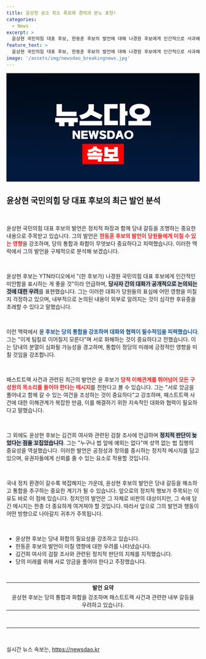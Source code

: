 ```yaml
---
title: 윤상현 공소 취소 폭로에 경악과 분노 표현!
categories:
  - News
excerpt: >
  윤상현 국민의힘 대표 후보, 한동훈 후보의 발언에 대해 나경원 후보에게 인간적으로 사과해야라며 당내 우려를 언급. 전당대회가 가져올 후유증과 연대 가능성에 대해 경고했다. 과연 이들의 갈등이 어떤 전개로 이어질까?
feature_text: >
  윤상현 국민의힘 대표 후보, 한동훈 후보의 발언에 대해 나경원 후보에게 인간적으로 사과해야라며 당내 우려를 언급. 전당대회가 가져올 후유증과 연대 가능성에 대해 경고했다. 과연 이들의 갈등이 어떤 전개로 이어질까?
image: '/assets/img/newsdao_breakingnews.jpg'
---
```


<p><img src="/assets/img/newsdao_breakingnews.jpg" alt="ontimetimes 속보" /></p>

<h2 data-ke-size="size26">윤상현 국민의힘 당 대표 후보의 최근 발언 분석</h2>

<p data-ke-size="size16">&nbsp;</p>

<p>윤상현 국민의힘 대표 후보의 발언은 정치적 파장과 함께 당내 갈등을 조명하는 중요한 내용으로 주목받고 있습니다. 그의 발언은 <b><span style="color: #ee2323;">한동훈 후보의 발언이 당원들에게 미칠 수 있는 영향</span></b>을 강조하며, 당의 통합과 화합이 무엇보다 중요하다고 피력했습니다. 이러한 맥락에서 그의 발언을 구체적으로 분석해 보겠습니다.</p>

<p data-ke-size="size16">&nbsp;</p>

<p>윤상현 후보는 YTN라디오에서 "(한 후보가) 나경원 국민의힘 대표 후보에게 인간적인 미안함을 표시하는 게 좋을 것"이라 언급하며, <b><span style="background-color: #21538527;">당사자 간의 대화가 공개적으로 논의되는 것에 대한 우려</span></b>를 표현했습니다. 그는 이러한 대화가 당원들의 표심에 어떤 영향을 미칠지 걱정하고 있으며, 내부적으로 논의된 내용이 외부로 알려지는 것이 심각한 후유증을 초래할 수 있다고 말했습니다. </p>

<p data-ke-size="size16">&nbsp;</p>

<p>이런 맥락에서 <b><span style="color: #1a5490;">윤 후보는 당의 통합을 강조하며 대화와 협력이 필수적임을 피력했습니다</span></b>. 그는 "이게 팀킬로 이어질지 모른다"며 서로 화해하는 것이 중요하다고 전했습니다. 이는 당내의 분열이 심화될 가능성을 경고하며, 통합이 정당의 미래에 긍정적인 영향을 미칠 것임을 강조합니다.</p>

<p data-ke-size="size16">&nbsp;</p>

<p>패스트트랙 사건과 관련된 최근의 발언은 윤 후보가 <b><span style="color: #ee2323;">당적 이해관계를 뛰어넘어 모든 구성원의 목소리를 들어야 한다는 메시지</span></b>를 전한다고 볼 수 있습니다. 그는 "서로 앙금을 풀어내고 함께 갈 수 있는 여건을 조성하는 것이 중요하다"고 강조하며, 패스트트랙 사건에 대한 이해관계가 복잡한 만큼, 이를 해결하기 위한 지속적인 대화와 협력이 필요하다고 말했습니다.</p>

<p data-ke-size="size16">&nbsp;</p>

<p>그 외에도 윤상현 후보는 김건희 여사와 관련된 검찰 조사에 언급하며 <b><span style="background-color: #21538527;">정치적 판단이 늦었다는 점을 꼬집었습니다</span></b>. 그는 "누구나 법 앞에 예외는 없다"며 성역 없는 법 집행의 중요성을 역설했습니다. 이러한 발언은 공정성과 정의를 중시하는 정치적 메시지를 담고 있으며, 유권자들에게 신뢰를 줄 수 있는 요소로 작용할 것입니다.</p>

<p data-ke-size="size16">&nbsp;</p>

<p>국내 정치 환경이 갈수록 복잡해지는 가운데, 윤상현 후보의 발언은 당내 갈등을 해소하고 통합을 추구하는 중요한 계기가 될 수 있습니다. 앞으로의 정치적 행보가 주목되는 이유도 바로 이 점에 있습니다. 정치인의 발언은 그 자체로 비판의 대상이지만, 그 속에 담긴 메시지는 한층 더 중요하게 여겨져야 할 것입니다. 따라서 앞으로 그의 발언과 행동이 어떤 방향으로 나아갈지 귀추가 주목됩니다.</p>

<p data-ke-size="size16">&nbsp;</p>

<ul>
    <li>윤상현 후보는 당내 화합의 필요성을 강조하고 있습니다.</li>
    <li>한동훈 후보의 발언이 미칠 영향에 대한 우려를 나타냈습니다.</li>
    <li>김건희 여사의 검찰 조사와 관련된 정치적 판단의 지체를 지적했습니다.</li>
    <li>당의 미래를 위해 서로 앙금을 풀어야 한다고 주장했습니다.</li>
</ul>

<p data-ke-size="size16">&nbsp;</p>

<table>
    <tr>
        <td style="text-align: center; height: 17px;"><b>발언 요약</b></td>
    </tr>
    <tr>
        <td style="text-align: center; height: 17px;">윤상현 후보는 당의 통합과 화합을 강조하며 패스트트랙 사건과 관련한 내부 갈등을 우려하고 있습니다.</td>
    </tr>
</table>

<p data-ke-size="size16">&nbsp;</p>

<hr>

<p data-ke-size="size16">&nbsp;</p>
실시간 뉴스 속보는, <a href="https://newsdao.kr" rel="dofollow">https://newsdao.kr</a>



